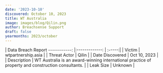 ```yaml
---
date: '2023-10-10'
discovered: October 10, 2023
title: WT Australia
image: images/blog/Qilin.png
author: Breachsense Support
draft: false
yearmonths: 2023/october
---
```



| Data Breach Report
------------:     |:-------------:    | :-----:|
| Victim      | wtpartnership.asia      | 
| Threat Actor      | Qilin      | 
| Date Discovered      | Oct 10, 2023      | 
| Description      | WT Australia is an award-winning international practice of property and construction consultants.      | 
| Leak Size      | Unknown      | 

